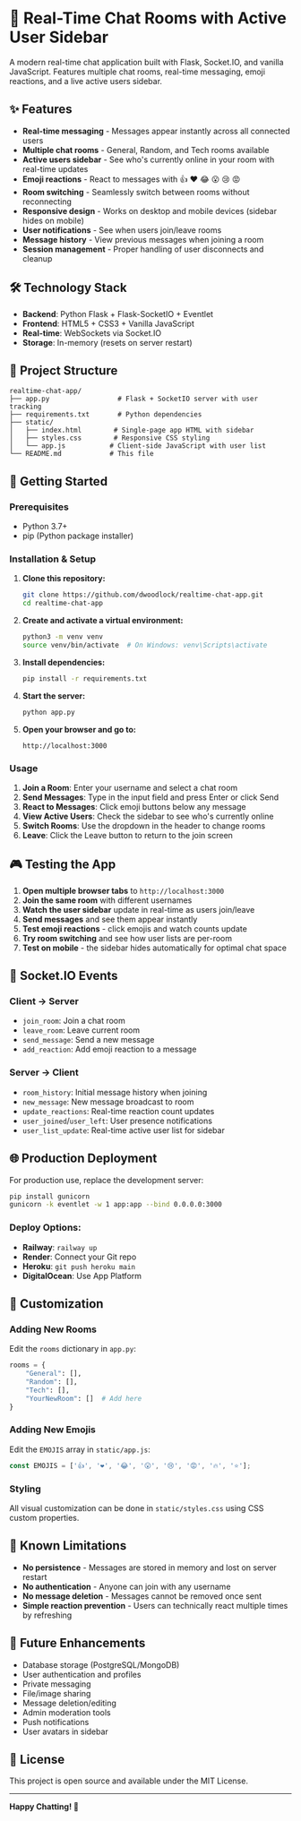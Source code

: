 # 🚀 Real-Time Chat Rooms with Active User Sidebar

A modern real-time chat application built with Flask, Socket.IO, and vanilla JavaScript. Features multiple chat rooms, real-time messaging, emoji reactions, and a live active users sidebar.

## ✨ Features

- **Real-time messaging** - Messages appear instantly across all connected users
- **Multiple chat rooms** - General, Random, and Tech rooms available
- **Active users sidebar** - See who's currently online in your room with real-time updates
- **Emoji reactions** - React to messages with 👍 ❤️ 😂 😮 😢 😡
- **Room switching** - Seamlessly switch between rooms without reconnecting
- **Responsive design** - Works on desktop and mobile devices (sidebar hides on mobile)
- **User notifications** - See when users join/leave rooms
- **Message history** - View previous messages when joining a room
- **Session management** - Proper handling of user disconnects and cleanup

## 🛠️ Technology Stack

- **Backend**: Python Flask + Flask-SocketIO + Eventlet
- **Frontend**: HTML5 + CSS3 + Vanilla JavaScript
- **Real-time**: WebSockets via Socket.IO
- **Storage**: In-memory (resets on server restart)

## 📁 Project Structure

```
realtime-chat-app/
├── app.py                 # Flask + SocketIO server with user tracking
├── requirements.txt       # Python dependencies
├── static/
│   ├── index.html        # Single-page app HTML with sidebar
│   ├── styles.css        # Responsive CSS styling
│   └── app.js           # Client-side JavaScript with user list
└── README.md            # This file
```

## 🚀 Getting Started

### Prerequisites

- Python 3.7+
- pip (Python package installer)

### Installation & Setup

1. **Clone this repository:**
   ```bash
   git clone https://github.com/dwoodlock/realtime-chat-app.git
   cd realtime-chat-app
   ```

2. **Create and activate a virtual environment:**
   ```bash
   python3 -m venv venv
   source venv/bin/activate  # On Windows: venv\Scripts\activate
   ```

3. **Install dependencies:**
   ```bash
   pip install -r requirements.txt
   ```

4. **Start the server:**
   ```bash
   python app.py
   ```

5. **Open your browser and go to:**
   ```
   http://localhost:3000
   ```

### Usage

1. **Join a Room**: Enter your username and select a chat room
2. **Send Messages**: Type in the input field and press Enter or click Send
3. **React to Messages**: Click emoji buttons below any message
4. **View Active Users**: Check the sidebar to see who's currently online
5. **Switch Rooms**: Use the dropdown in the header to change rooms
6. **Leave**: Click the Leave button to return to the join screen

## 🎮 Testing the App

1. **Open multiple browser tabs** to `http://localhost:3000`
2. **Join the same room** with different usernames
3. **Watch the user sidebar** update in real-time as users join/leave
4. **Send messages** and see them appear instantly
5. **Test emoji reactions** - click emojis and watch counts update
6. **Try room switching** and see how user lists are per-room
7. **Test on mobile** - the sidebar hides automatically for optimal chat space

## 📡 Socket.IO Events

### Client → Server
- `join_room`: Join a chat room
- `leave_room`: Leave current room  
- `send_message`: Send a new message
- `add_reaction`: Add emoji reaction to a message

### Server → Client
- `room_history`: Initial message history when joining
- `new_message`: New message broadcast to room
- `update_reactions`: Real-time reaction count updates
- `user_joined`/`user_left`: User presence notifications
- `user_list_update`: Real-time active user list for sidebar

## 🌐 Production Deployment

For production use, replace the development server:

```bash
pip install gunicorn
gunicorn -k eventlet -w 1 app:app --bind 0.0.0.0:3000
```

### Deploy Options:
- **Railway**: `railway up`
- **Render**: Connect your Git repo
- **Heroku**: `git push heroku main`
- **DigitalOcean**: Use App Platform

## 🔧 Customization

### Adding New Rooms
Edit the `rooms` dictionary in `app.py`:
```python
rooms = {
    "General": [],
    "Random": [],
    "Tech": [],
    "YourNewRoom": []  # Add here
}
```

### Adding New Emojis
Edit the `EMOJIS` array in `static/app.js`:
```javascript
const EMOJIS = ['👍', '❤️', '😂', '😮', '😢', '😡', '🔥', '⭐'];
```

### Styling
All visual customization can be done in `static/styles.css` using CSS custom properties.

## 🐛 Known Limitations

- **No persistence** - Messages are stored in memory and lost on server restart
- **No authentication** - Anyone can join with any username
- **No message deletion** - Messages cannot be removed once sent
- **Simple reaction prevention** - Users can technically react multiple times by refreshing

## 🎯 Future Enhancements

- Database storage (PostgreSQL/MongoDB)
- User authentication and profiles
- Private messaging
- File/image sharing
- Message deletion/editing
- Admin moderation tools
- Push notifications
- User avatars in sidebar

## 📄 License

This project is open source and available under the MIT License.

---

**Happy Chatting! 💬**
